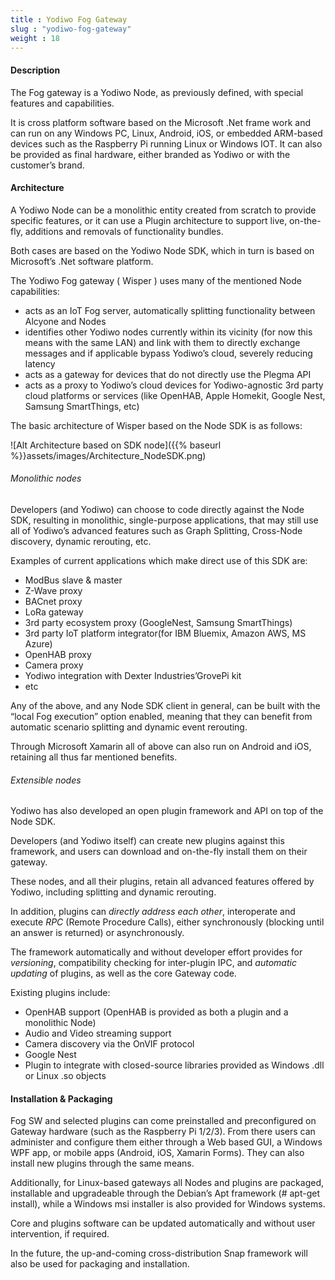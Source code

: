 ```yaml
---
title : Yodiwo Fog Gateway
slug : "yodiwo-fog-gateway"
weight : 18
---
```


#### Description

The Fog gateway is a Yodiwo Node, as previously defined, with special features and capabilities.

It is cross platform software based on the Microsoft .Net frame work and can run on any Windows PC, Linux, Android, iOS, or embedded ARM-based devices such as the Raspberry Pi running Linux or Windows IOT.
It can also be provided as final hardware, either branded as Yodiwo or with the customer’s brand.

#### Architecture

A Yodiwo Node can be a monolithic entity created from scratch to provide specific features, or it can use a Plugin architecture to support live, on-the-fly, additions and removals of functionality bundles.

Both cases are based on the Yodiwo Node SDK, which in turn is based on Microsoft’s .Net software platform.

 

The Yodiwo Fog gateway ( Wisper ) uses many of the mentioned Node capabilities:

- acts as an IoT Fog server, automatically splitting functionality between Alcyone and Nodes
- identifies other Yodiwo nodes currently within its vicinity (for now this means with the same LAN) and link with them to directly exchange messages and if applicable bypass Yodiwo’s cloud, severely reducing latency
- acts as a gateway for devices that do not directly use the Plegma API
- acts as a proxy to Yodiwo’s cloud devices for Yodiwo-agnostic 3rd party cloud platforms or services (like OpenHAB, Apple Homekit, Google Nest, Samsung SmartThings, etc)

The basic architecture of Wisper based on the Node SDK is as follows:

![Alt Architecture based on SDK node]({{% baseurl %}}assets/images/Architecture_NodeSDK.png)

###### Monolithic nodes

Developers (and Yodiwo) can choose to code directly against the Node SDK, resulting in monolithic, single-purpose applications, that may still use all of Yodiwo’s advanced features such as Graph Splitting, Cross-Node discovery, dynamic rerouting, etc.

Examples of current applications which make direct use of this SDK are:

- ModBus slave & master
- Z-Wave proxy
- BACnet proxy
- LoRa gateway
- 3rd party ecosystem proxy (GoogleNest, Samsung SmartThings)
- 3rd party IoT platform integrator(for IBM Bluemix, Amazon AWS, MS Azure)
- OpenHAB proxy
- Camera proxy
- Yodiwo integration with Dexter Industries’GrovePi kit
- etc

Any of the above, and any Node SDK client in general, can be built with the “local Fog execution” option enabled, meaning that they can benefit from automatic scenario splitting and dynamic event rerouting.

Through Microsoft Xamarin all of above can also run on Android and iOS, retaining all thus far mentioned benefits.

 

###### Extensible nodes

Yodiwo has also developed an open plugin framework and API on top of the Node SDK.

Developers (and Yodiwo itself) can create new plugins against this framework, and users can download and on-the-fly install them on their gateway.

These nodes, and all their plugins, retain all advanced features offered by Yodiwo, including splitting and dynamic rerouting. 

In addition, plugins can *directly address each other*, interoperate and execute *RPC* (Remote Procedure Calls), either synchronously (blocking until an answer is returned) or asynchronously.

The framework automatically and without developer effort provides for *versioning*, compatibility checking for inter-plugin IPC, and *automatic updating* of plugins, as well as the core Gateway code.

Existing plugins include:

- OpenHAB support (OpenHAB is provided as both a plugin and a monolithic Node)
- Audio and Video streaming support
- Camera discovery via the OnVIF protocol
- Google Nest
- Plugin to integrate with closed-source libraries provided as Windows .dll or Linux .so objects

#### Installation & Packaging

Fog SW and selected plugins can come preinstalled and preconfigured on Gateway hardware (such as the Raspberry Pi 1/2/3). From there users can administer and configure them either through a Web based GUI, a Windows WPF app, or mobile apps (Android, iOS, Xamarin Forms). They can also install new plugins through the same means.

Additionally, for Linux-based gateways all Nodes and plugins are packaged, installable and upgradeable through the Debian’s Apt framework (# apt-get install<pkgname>), while a Windows msi installer is also provided for Windows systems.

Core and plugins software can be updated automatically and without user intervention, if required.

In the future, the up-and-coming cross-distribution Snap framework will also be used for packaging and installation.
